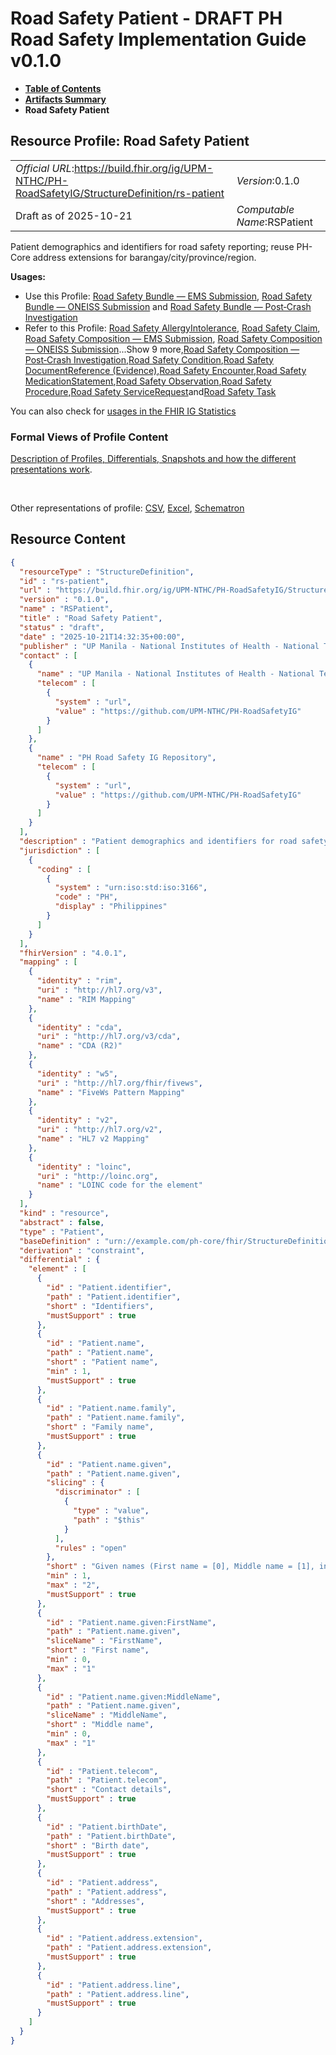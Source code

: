 # Road Safety Patient - DRAFT PH Road Safety Implementation Guide v0.1.0

* [**Table of Contents**](toc.md)
* [**Artifacts Summary**](artifacts.md)
* **Road Safety Patient**

## Resource Profile: Road Safety Patient 

| | |
| :--- | :--- |
| *Official URL*:https://build.fhir.org/ig/UPM-NTHC/PH-RoadSafetyIG/StructureDefinition/rs-patient | *Version*:0.1.0 |
| Draft as of 2025-10-21 | *Computable Name*:RSPatient |

 
Patient demographics and identifiers for road safety reporting; reuse PH-Core address extensions for barangay/city/province/region. 

**Usages:**

* Use this Profile: [Road Safety Bundle — EMS Submission](StructureDefinition-rs-bundle-ems.md), [Road Safety Bundle — ONEISS Submission](StructureDefinition-rs-bundle-oneiss.md) and [Road Safety Bundle — Post‑Crash Investigation](StructureDefinition-rs-bundle-postcrash.md)
* Refer to this Profile: [Road Safety AllergyIntolerance](StructureDefinition-rs-allergy-intolerance.md), [Road Safety Claim](StructureDefinition-rs-claim.md), [Road Safety Composition — EMS Submission](StructureDefinition-rs-composition-ems.md), [Road Safety Composition — ONEISS Submission](StructureDefinition-rs-composition-oneiss.md)...Show 9 more,[Road Safety Composition — Post‑Crash Investigation](StructureDefinition-rs-composition-postcrash.md),[Road Safety Condition](StructureDefinition-rs-condition.md),[Road Safety DocumentReference (Evidence)](StructureDefinition-rs-document-reference.md),[Road Safety Encounter](StructureDefinition-rs-encounter.md),[Road Safety MedicationStatement](StructureDefinition-rs-medication-statement.md),[Road Safety Observation](StructureDefinition-rs-observation.md),[Road Safety Procedure](StructureDefinition-rs-procedure.md),[Road Safety ServiceRequest](StructureDefinition-rs-service-request.md)and[Road Safety Task](StructureDefinition-rs-task.md)

You can also check for [usages in the FHIR IG Statistics](https://packages2.fhir.org/xig/example.fhir.ph.roadsafety|current/StructureDefinition/rs-patient)

### Formal Views of Profile Content

 [Description of Profiles, Differentials, Snapshots and how the different presentations work](http://build.fhir.org/ig/FHIR/ig-guidance/readingIgs.html#structure-definitions). 

 

Other representations of profile: [CSV](StructureDefinition-rs-patient.csv), [Excel](StructureDefinition-rs-patient.xlsx), [Schematron](StructureDefinition-rs-patient.sch) 



## Resource Content

```json
{
  "resourceType" : "StructureDefinition",
  "id" : "rs-patient",
  "url" : "https://build.fhir.org/ig/UPM-NTHC/PH-RoadSafetyIG/StructureDefinition/rs-patient",
  "version" : "0.1.0",
  "name" : "RSPatient",
  "title" : "Road Safety Patient",
  "status" : "draft",
  "date" : "2025-10-21T14:32:35+00:00",
  "publisher" : "UP Manila - National Institutes of Health - National Telehealth Center",
  "contact" : [
    {
      "name" : "UP Manila - National Institutes of Health - National Telehealth Center",
      "telecom" : [
        {
          "system" : "url",
          "value" : "https://github.com/UPM-NTHC/PH-RoadSafetyIG"
        }
      ]
    },
    {
      "name" : "PH Road Safety IG Repository",
      "telecom" : [
        {
          "system" : "url",
          "value" : "https://github.com/UPM-NTHC/PH-RoadSafetyIG"
        }
      ]
    }
  ],
  "description" : "Patient demographics and identifiers for road safety reporting; reuse PH-Core address extensions for barangay/city/province/region.",
  "jurisdiction" : [
    {
      "coding" : [
        {
          "system" : "urn:iso:std:iso:3166",
          "code" : "PH",
          "display" : "Philippines"
        }
      ]
    }
  ],
  "fhirVersion" : "4.0.1",
  "mapping" : [
    {
      "identity" : "rim",
      "uri" : "http://hl7.org/v3",
      "name" : "RIM Mapping"
    },
    {
      "identity" : "cda",
      "uri" : "http://hl7.org/v3/cda",
      "name" : "CDA (R2)"
    },
    {
      "identity" : "w5",
      "uri" : "http://hl7.org/fhir/fivews",
      "name" : "FiveWs Pattern Mapping"
    },
    {
      "identity" : "v2",
      "uri" : "http://hl7.org/v2",
      "name" : "HL7 v2 Mapping"
    },
    {
      "identity" : "loinc",
      "uri" : "http://loinc.org",
      "name" : "LOINC code for the element"
    }
  ],
  "kind" : "resource",
  "abstract" : false,
  "type" : "Patient",
  "baseDefinition" : "urn://example.com/ph-core/fhir/StructureDefinition/ph-core-patient",
  "derivation" : "constraint",
  "differential" : {
    "element" : [
      {
        "id" : "Patient.identifier",
        "path" : "Patient.identifier",
        "short" : "Identifiers",
        "mustSupport" : true
      },
      {
        "id" : "Patient.name",
        "path" : "Patient.name",
        "short" : "Patient name",
        "min" : 1,
        "mustSupport" : true
      },
      {
        "id" : "Patient.name.family",
        "path" : "Patient.name.family",
        "short" : "Family name",
        "mustSupport" : true
      },
      {
        "id" : "Patient.name.given",
        "path" : "Patient.name.given",
        "slicing" : {
          "discriminator" : [
            {
              "type" : "value",
              "path" : "$this"
            }
          ],
          "rules" : "open"
        },
        "short" : "Given names (First name = [0], Middle name = [1], in order)",
        "min" : 1,
        "max" : "2",
        "mustSupport" : true
      },
      {
        "id" : "Patient.name.given:FirstName",
        "path" : "Patient.name.given",
        "sliceName" : "FirstName",
        "short" : "First name",
        "min" : 0,
        "max" : "1"
      },
      {
        "id" : "Patient.name.given:MiddleName",
        "path" : "Patient.name.given",
        "sliceName" : "MiddleName",
        "short" : "Middle name",
        "min" : 0,
        "max" : "1"
      },
      {
        "id" : "Patient.telecom",
        "path" : "Patient.telecom",
        "short" : "Contact details",
        "mustSupport" : true
      },
      {
        "id" : "Patient.birthDate",
        "path" : "Patient.birthDate",
        "short" : "Birth date",
        "mustSupport" : true
      },
      {
        "id" : "Patient.address",
        "path" : "Patient.address",
        "short" : "Addresses",
        "mustSupport" : true
      },
      {
        "id" : "Patient.address.extension",
        "path" : "Patient.address.extension",
        "mustSupport" : true
      },
      {
        "id" : "Patient.address.line",
        "path" : "Patient.address.line",
        "mustSupport" : true
      }
    ]
  }
}

```
